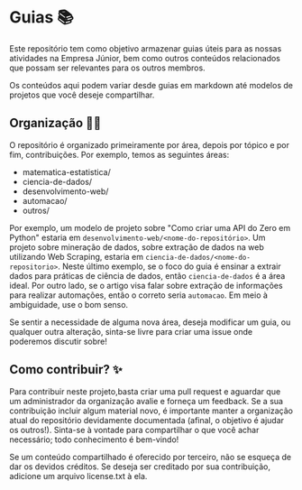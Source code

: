 # Guias :books:

Este repositório tem como objetivo armazenar guias úteis para as nossas atividades na Empresa Júnior, bem como outros conteúdos relacionados que possam ser relevantes para os outros membros.

Os conteúdos aqui podem variar desde guias em markdown até modelos de projetos que você deseje compartilhar.

## Organização 🧹💨
O repositório é organizado primeiramente por área, depois por tópico e por fim, contribuições. Por exemplo, temos as seguintes áreas:
- matematica-estatistica/
- ciencia-de-dados/
- desenvolvimento-web/
- automacao/
- outros/

Por exemplo, um modelo de projeto sobre "Como criar uma API do Zero em Python" estaria em `desenvolvimento-web/<nome-do-repositório>`. Um projeto sobre mineração de dados, sobre extração de dados na web utilizando Web Scraping, estaria em `ciencia-de-dados/<nome-do-repositorio>`. Neste último exemplo, se o foco do guia é ensinar a extrair dados para práticas de ciência de dados, então `ciencia-de-dados` é a área ideal. Por outro lado, se o artigo visa falar sobre extração de informações para realizar automações, então o correto seria `automacao`. Em meio à ambiguidade, use o bom senso.

Se sentir a necessidade de alguma nova área, deseja modificar um guia, ou qualquer outra alteração, sinta-se livre para criar uma issue onde poderemos discutir sobre!

## Como contribuir? ✨
Para contribuir neste projeto,basta criar uma pull request e aguardar que um administrador da organização avalie e forneça um feedback. Se a sua contribuição incluir algum material novo, é importante manter a organização atual do repositório devidamente documentada (afinal, o objetivo é ajudar os outros!). Sinta-se à vontade para compartilhar o que você achar necessário; todo conhecimento é bem-vindo!

Se um conteúdo compartilhado é oferecido por terceiro, não se esqueça de dar os devidos créditos. Se deseja ser creditado por sua contribuição, adicione um arquivo license.txt à ela.
